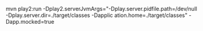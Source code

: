 mvn play2:run -Dplay2.serverJvmArgs="-Dplay.server.pidfile.path=/dev/null -Dplay.server.dir=./target/classes -Dapplic
ation.home=./target/classes" -Dapp.mocked=true